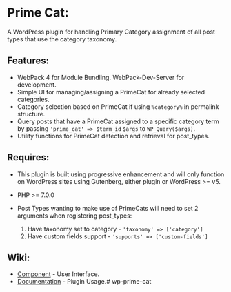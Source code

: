 # Prime Cat:

A WordPress plugin for handling Primary Category assignment of all post types that use the category taxonomy.

## Features:

* WebPack 4 for Module Bundling. WebPack-Dev-Server for development.
* Simple UI for managing/assigning a PrimeCat for already selected categories.
* Category selection based on PrimeCat if using `%category%` in permalink structure.
* Query posts that have a PrimeCat assigned to a specific category term by passing `'prime_cat' => $term_id` `$args` to `WP_Query($args)`.
* Utility functions for PrimeCat detection and retrieval for post_types.

## Requires:

* This plugin is built using progressive enhancement and will only function on WordPress sites using Gutenberg, either plugin or WordPress >= v5.
* PHP >= 7.0.0 
* Post Types wanting to make use of PrimeCats will need to set 2 arguments when registering post_types:
  
  1. Have taxonomy set to category - `'taxonomy' => ['category']`
  2. Have custom fields support -  `'supports' => ['custom-fields']`

## Wiki:
* [Component](https://bitbucket.org/jared-rethman/wp-prime-cat/wiki/Component) - User Interface.
* [Documentation](https://bitbucket.org/jared-rethman/wp-prime-cat/wiki/Documentation) - Plugin Usage.# wp-prime-cat
